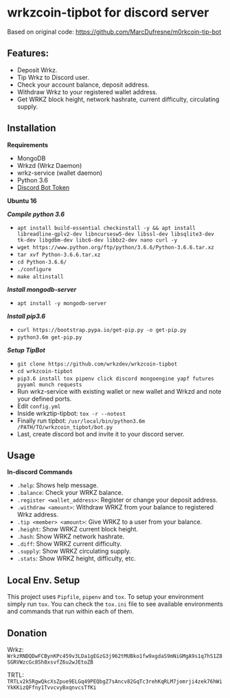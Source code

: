 # wrkzcoin-tipbot for discord server
Based on original code: https://github.com/MarcDufresne/m0rkcoin-tip-bot

## Features:

- Deposit Wrkz.
- Tip Wrkz to Discord user.
- Check your account balance, deposit address.
- Withdraw Wrkz to your registered wallet address.
- Get WRKZ block height, network hashrate, current difficulty, circulating supply.

## Installation
**Requirements**

- MongoDB
- Wrkzd (Wrkz Daemon)
- wrkz-service (wallet daemon)
- Python 3.6
- [Discord Bot Token](https://discordapp.com/developers/applications/me)

**Ubuntu 16**

***Compile python 3.6***
* `apt install build-essential checkinstall -y && apt install libreadline-gplv2-dev libncursesw5-dev libssl-dev libsqlite3-dev tk-dev libgdbm-dev libc6-dev libbz2-dev nano curl -y`
* `wget https://www.python.org/ftp/python/3.6.6/Python-3.6.6.tar.xz`
* `tar xvf Python-3.6.6.tar.xz`
* `cd Python-3.6.6/`
* `./configure`
* `make altinstall`

***Install mongodb-server***
* `apt install -y mongodb-server`

***Install pip3.6***
* `curl https://bootstrap.pypa.io/get-pip.py -o get-pip.py`
* `python3.6m get-pip.py`

***Setup TipBot***
* `git clone https://github.com/wrkzdev/wrkzcoin-tipbot`
* `cd wrkzcoin-tipbot`
* `pip3.6 install tox pipenv click discord mongoengine yapf futures pyyaml munch requests`
* Run wrkz-service with existing wallet or new wallet and Wrkzd and note your defined ports.
* Edit `config.yml`
* Inside wrkztip-tipbot: `tox -r --notest`
* Finally run tipbot: `/usr/local/bin/python3.6m /PATH/TO/wrkzcoin_tipbot/bot.py`
* Last, create discord bot and invite it to your discord server.

## Usage
**In-discord Commands**

- `.help`: Shows help message.
- `.balance`: Check your WRKZ balance.
- `.register <wallet_address>`: Register or change your deposit address.
- `.withdraw <amount>`: Withdraw WRKZ from your balance to registered Wrkz address.
- `.tip <member> <amount>`: Give WRKZ to a user from your balance.
- `.height`: Show WRKZ current block height.
- `.hash`: Show WRKZ network hashrate.
- `.diff`: Show WRKZ current difficulty.
- `.supply`: Show WRKZ circulating supply.
- `.stats`: Show WRKZ height, difficulty, etc.

## Local Env. Setup

This project uses `Pipfile`, `pipenv` and `tox`. To setup your environment
simply run `tox`. You can check the `tox.ini` file to see available environments
and commands that run within each of them.

## Donation
Wrkz: `WrkzRNDQDwFCBynKPc459v3LDa1gEGzG3j962tMUBko1fw9xgdaS9mNiGMgA9s1q7hS1Z8SGRVWzcGc8Sh8xsvfZ6u2wJEtoZB`

TRTL: `TRTLv2k5RgwQkcXsZpue9ELGq49PEQbgZ7sAncv82GqTc3rehKqRLM7jomrji4zek76hWiYkKKizQFfny1TvvcvyBxqnvcsTfKi`
